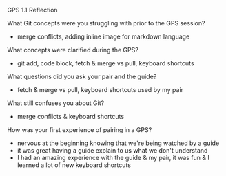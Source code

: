 GPS 1.1 Reflection

What Git concepts were you struggling with prior to the GPS session?
- merge conflicts, adding inline image for markdown language

What concepts were clarified during the GPS?
- git add, code block, fetch & merge vs pull, keyboard shortcuts

What questions did you ask your pair and the guide?
- fetch & merge vs pull, keyboard shortcuts used by my pair

What still confuses you about Git?
- merge conflicts & keyboard shortcuts

How was your first experience of pairing in a GPS?
- nervous at the beginning knowing that we're being watched by a guide
- it was great having a guide explain to us what we don't understand
- I had an amazing experience with the guide & my pair, it was fun & I learned a lot of new keyboard shortcuts